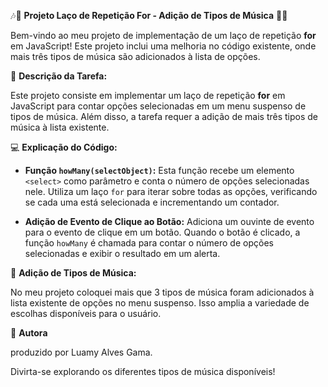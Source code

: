 🎶🎵 **Projeto Laço de Repetição For - Adição de Tipos de Música** 🎵🎶

Bem-vindo ao meu projeto de implementação de um laço de repetição **for** em JavaScript! Este projeto inclui uma melhoria no código existente, onde mais três tipos de música são adicionados à lista de opções.

🎯 **Descrição da Tarefa:**

Este projeto consiste em implementar um laço de repetição **for** em JavaScript para contar opções selecionadas em um menu suspenso de tipos de música. Além disso, a tarefa requer a adição de mais três tipos de música à lista existente.

💻 **Explicação do Código:**

- **Função `howMany(selectObject)`:** Esta função recebe um elemento `<select>` como parâmetro e conta o número de opções selecionadas nele. Utiliza um laço `for` para iterar sobre todas as opções, verificando se cada uma está selecionada e incrementando um contador.

- **Adição de Evento de Clique ao Botão:** Adiciona um ouvinte de evento para o evento de clique em um botão. Quando o botão é clicado, a função `howMany` é chamada para contar o número de opções selecionadas e exibir o resultado em um alerta.

🎵 **Adição de Tipos de Música:**

No meu projeto coloquei mais que 3  tipos de música foram adicionados à lista existente de opções no menu suspenso. Isso amplia a variedade de escolhas disponíveis para o usuário.

📝 **Autora**

produzido por Luamy Alves Gama.

Divirta-se explorando os diferentes tipos de música disponíveis!
